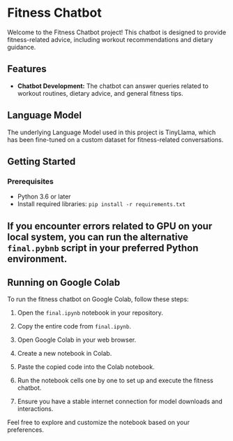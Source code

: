 # Fitness Chatbot

Welcome to the Fitness Chatbot project! This chatbot is designed to provide fitness-related advice, including workout recommendations and dietary guidance.

## Features

- **Chatbot Development:** The chatbot can answer queries related to workout routines, dietary advice, and general fitness tips.

## Language Model

The underlying Language Model used in this project is TinyLlama, which has been fine-tuned on a custom dataset for fitness-related conversations.

## Getting Started

### Prerequisites

- Python 3.6 or later
- Install required libraries: `pip install -r requirements.txt`

## If you encounter errors related to GPU on your local system, you can run the alternative `final.pybnb` script in your preferred Python environment.

## Running on Google Colab

To run the fitness chatbot on Google Colab, follow these steps:

1. Open the `final.ipynb` notebook in your repository.

2. Copy the entire code from `final.ipynb`.

3. Open Google Colab in your web browser.

4. Create a new notebook in Colab.

5. Paste the copied code into the Colab notebook.

6. Run the notebook cells one by one to set up and execute the fitness chatbot.

7. Ensure you have a stable internet connection for model downloads and interactions.



Feel free to explore and customize the notebook based on your preferences.


